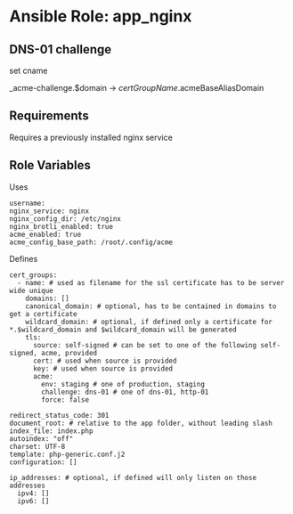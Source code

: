 Ansible Role: app_nginx
=========

DNS-01 challenge
----------------

set cname

_acme-challenge.$domain -> $certGroupName.$acmeBaseAliasDomain

Requirements
------------

Requires a previously installed nginx service

Role Variables
--------------

Uses

```
username:
nginx_service: nginx
nginx_config_dir: /etc/nginx
nginx_brotli_enabled: true
acme_enabled: true
acme_config_base_path: /root/.config/acme
```

Defines

```
cert_groups:
  - name: # used as filename for the ssl certificate has to be server wide unique
    domains: []
    canonical_domain: # optional, has to be contained in domains to get a certificate
    wildcard_domain: # optional, if defined only a certificate for *.$wildcard_domain and $wildcard_domain will be generated
    tls:
      source: self-signed # can be set to one of the following self-signed, acme, provided
      cert: # used when source is provided
      key: # used when source is provided
      acme:
        env: staging # one of production, staging
        challenge: dns-01 # one of dns-01, http-01
        force: false

redirect_status_code: 301
document_root: # relative to the app folder, without leading slash
index_file: index.php
autoindex: "off"
charset: UTF-8
template: php-generic.conf.j2
configuration: []

ip_addresses: # optional, if defined will only listen on those addresses
  ipv4: []
  ipv6: []
```
